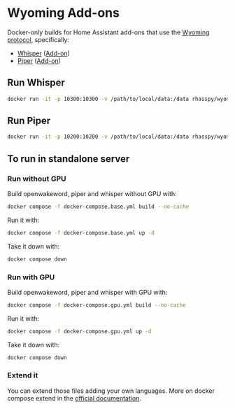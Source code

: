 # Wyoming Add-ons

Docker-only builds for Home Assistant add-ons that use the [Wyoming protocol](https://github.com/rhasspy/rhasspy3/blob/master/docs/wyoming.md), specifically:

* [Whisper](https://hub.docker.com/r/rhasspy/wyoming-whisper) ([Add-on](https://github.com/home-assistant/addons/blob/master/whisper/README.md))
* [Piper](https://hub.docker.com/r/rhasspy/wyoming-piper) ([Add-on](https://github.com/home-assistant/addons/blob/master/piper/README.md))


## Run Whisper

``` sh
docker run -it -p 10300:10300 -v /path/to/local/data:/data rhasspy/wyoming-whisper --model tiny-int8 --language en
```


## Run Piper

``` sh
docker run -it -p 10200:10200 -v /path/to/local/data:/data rhasspy/wyoming-piper --voice en_US-lessac-medium
```

## To run in standalone server

### Run without GPU

Build openwakeword, piper and whisper without GPU with:

``` sh
docker compose -f docker-compose.base.yml build --no-cache
```

Run it with:

``` sh
docker compose -f docker-compose.base.yml up -d
```

Take it down with:

``` sh
docker compose down
```

### Run with GPU

Build openwakeword, piper and whisper with GPU with:

``` sh
docker compose -f docker-compose.gpu.yml build --no-cache
```

Run it with:

``` sh
docker compose -f docker-compose.gpu.yml up -d
```

Take it down with:

``` sh
docker compose down
```

### Extend it

You can extend those files adding your own languages.
More on docker compose extend in the [official documentation](https://docs.docker.com/compose/multiple-compose-files/extends/).

